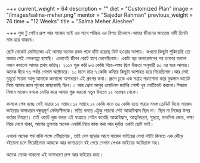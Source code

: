 +++
current_weight = 64
description = ""
diet = "Customized Plan"
image = "/images/salma-meher.png"
mentor = "Sajedur Rahman"
previous_weight = 76
time = "12 Weeks"
title = "Salma Meher Aieshee"

+++
লুজ টু গেইন গ্রুপ আর সাজেদ ভাই এর সাথে পরিচয় এর বিগত তিনমাস-আমার জীবনের অন্যতম দামী তিনটা মাস হয়ে থাকবে।

ছোট থেকেই মোটাতাজা এই আমার অনেক রকম পথে হাঁটা হয়েছে ফিট হওয়ার আশায়। কখনো কিছুটা শুকিয়েছি তো আবার সেই গোলগাপ্পা হয়েছি। এভাবেই জীবন কেটে যাবে ভেবেছিলাম। একটা বড় অপারেশনের পর ডাক্তার বললো ওজন কমানো আমার প্রথম দায়িত্ব। ২০১৭ শুরু করি ৮৩ কেজি দিয়ে-লক্ষ্য ছিল উচ্চতা অনুযায়ী ৫০ এর ঘরে আসার। অনেক ধীরে ৭৬ পর্যন্ত গেলাম অক্টোবরে। ১০ মাসে মাত্র ৭ কেজি কমিয়ে কিছুটা আশাহত হয়ে গিয়েছিলাম।আর সেই মুহূর্তে সায়মা আপু আমাকে জানালো অসাধারণ এই গ্রুপের কথা। গ্রুপে ঢুকে এক সপ্তাহ পড়াশোনা করে বুঝলাম ডায়েট নিয়ে আমার জ্ঞান শূন্যের কাছাকাছি ছিল।। আর প্রেমা আপুর ওয়েটলস জার্নির পোস্ট খুব মোটিভেট করলো।সিদ্ধান্ত নিলাম সাজেদ বসকে মেন্টর করে আবার শুরু করবো নতুন উদ্যমে ১২ নভেম্বর থেকে।

কালকে শেষ হচ্ছে সেই যাত্রার ১২ সপ্তাহ।১২ সপ্তাহে ১২ কেজি কমে ৬৪ কেজি হতে পারার সমস্ত ক্রেডিট দিবো সাজেদ ভাইয়ের অসাধারন বন্ধুত্বপূর্ণ মেন্টরশীপকে। সত্যি বলতে এটুকু পারবো সেই আত্মবিশ্বাস ছিল না। ছিল না নিজের উপর কঠোর নিয়ন্ত্রণ। তাই ওয়েট লুজ করার এই যাত্রাতে গেইন করেছি আত্মবিশ্বাস, আত্ননিয়ন্ত্রণ, সুস্থতা, মানসিক জোর, লক্ষ্য নিয়ে লেগে থাকা, আগের তুলনায় অনেক এনার্জি নিয়ে কাজ করা আর দুর্দান্ত একটা ছোট ভাই।

এখনো অনেক পথ বাকি লক্ষে পৌঁছানোর , তাই দেশ ছাড়ার আগে সাজেদ ভাইয়ের লেখা বইটা কিনতে এক দৌঁড়ে বইমেলা চলে গিয়েছিলাম আজকে আর ভাগ্যক্রমে বই পেয়ে গেলাম লেখক ভাইয়ের অটোগ্রাফ সহ।

অনেক দোআ থাকলো এই অসাধারণ গ্রুপ আর ভাইয়ার জন্য।